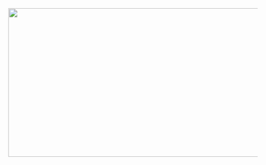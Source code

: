 <a href="https://github.com/devxb/gitanimals">
<img
  src="https://render.gitanimals.org/farms/cjiwxx77"
  width="600"
  height="300"
/>
</a>
